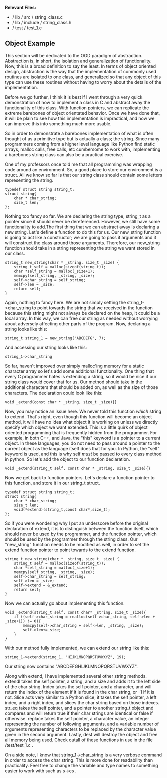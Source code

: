 **Relevant Files:**

* / lib / src / string_class.c 
* / lib / include / string_class.h 
* / test / test_1.c 

## Object Example

This section will be dedicated to the OOD paradigm of abstraction. 
Abstraction is, in short, the isolation and generalization of functionality.
Now, this is a broad definition to say the least. In terms of object 
oriented design, abstraction is the way that the implementation of 
commonly used routines are isolated to one class, and generalized 
so that any object of this type can use these routines without having 
to worry about the details of the implementation.


Before we go further, I think it is best if I went through a very
quick demonstration of how to implement a class in C and abstract away
the functionality of this class. With function pointers, we can replicate 
the extreme barebones of object orientated behavior. Once we have done that, 
it will be plain to see how this implementation is impractical, and how 
we can improve this into something much more usable.


So in order to demonstrate a barebones implementation of what is often thought
of as a primitive type but is actually a class; the string. Since many 
programmers coming from a higher level language like Python find static arrays,
malloc calls, free calls, etc cumbersome to work with, implementing a barebones
string class can also be a practical exercise.


One of my professors once told me that all programming was wrapping code
around an environment. So, a good place to store our environment is a
struct. All we know so far is that our string class should contain some 
letters representing the string.

```
typedef struct string string_t;
struct string{
    char * char_string;
    size_t len;
};
```

Nothing too fancy so far. We are declaring the string type, string_t as a 
pointer since it should never be dereferenced. However, we still have some 
functionality to add.The first thing that we can abstract away is declaring 
a new string. Let's define a function to do this for us. Our new_string 
function is going to act like a constructor; we are going to pass it arguments and it will construct
the class around those arguments. Therefore, our new_string function should 
take in a string representing the string we want stored in our class.

```
string_t new_string(char * _string, size_t _size) {
    string_t self = malloc(sizeof(string_t));
    char *self_string = malloc(_size+1);
    memcpy(self_string, _string, _size);
    self->char_string = self_string;
    self->len = _size;
    return self;
}

```

Again, nothing to fancy here. We are not simply setting the 
string_t->char_string to point towards the string that we received in the 
function because this string might not always be declared on the heap,
it could be a local array. In this way, we can free our string as needed
without worrying about adversely affecting other parts of the program. Now,
declaring a string looks like this:

```
string_t string_1 = new_string("ABCDEFG", 7);
```

And accessing our string looks like this:

```
string_1->char_string
```

So far, haven't improved over simply malloc'ing memory for a static character
array so let's add some additional functionality. One thing that every
C programmer hates is extending a string, so it would be nice if our
string class would cover that for us. Our method should take in the 
additional characters that should be added on, as well as the size of those
characters. The declaration could look like this:

```
void _extend(const char * _string, size_t _size){}
```

Now, you may notice an issue here. We never told this function *which* string
to extend. That's right, even though this function will become an object 
method, it will have no idea what object it is working on unless we directly
specify which object we want extended. This is a little quirk of object
oriented programming that is frequently hidden from the programmer. For
example, in both C++, and Java, the "this" keyword is a pointer to a current
object. In these languages, you do not need to pass around a pointer to the
current object as the language itself does that for you. In Python, the 
"self" keyword is used, and this is why self *must* be passed to every class
method in python. So let's add the object to our function declaration.

```
void _extend(string_t self, const char * _string, size_t _size){}
```


Now we get back to function pointers. Let's declare a function pointer to 
this function, and store it in our string_t struct. 

```
typedef struct string string_t;
struct string{
    char * char_string;
    size_t len;
    void(*extend)(string_t,const char*,size_t);
};
```

So if you were wondering why I put an underscore before the original declaration
of extend, it is to distinguish between the function itself, which should
never be used by the programmer, and the function pointer, which should be 
used by the programmer through the string class. Our "new_string" function
needs to be modified as well, in order to set the extend function pointer 
to point towards to the extend function.

```
string_t new_string(char * _string, size_t _size) {
    string_t self = malloc(sizeof(string_t));
    char *self_string = malloc(_size+1);
    memcpy(self_string, _string, _size);
    self->char_string = self_string;
    self->len = _size;
    self->extend = &_extend;
    return self;
}

```

Now we can actually go about implementing this function. 

```
void _extend(string_t self, const char* _string, size_t _size){
    if ((self->char_string = realloc(self->char_string, self->len + _size+1)) != 0){
        memcpy(self->char_string + self->len, _string, _size);
        self->len+=_size;
    }
}
```

With our method fully implemented, we can extend our string like this:

```
string_1->extend(string_1, "HIJKLMNOPQRSTUVWXYZ", 19);
```

Our string now contains "ABCDEFGHIJKLMNOPQRSTUVWXYZ".

Along with extend, I have implemented several other string methods. extendl
takes the self pointer, a string, and a size and adds it to the left side 
of the char string. Index takes the self pointer, and a character, and will
return the index of the element if it is found in the char string, or -1 if
it is not. Slice acts very similar to a Python slice, it takes the self 
pointer, a left index, and a right index, and slices the char string based 
on those indexes. str_eq takes the self pointer, and a pointer to another
string_t object and compares and will return true if their char strings are
identical or false if otherwise. replace takes the self pointer, a 
character value, an integer representing the number of following arguments, 
and a variable number of arguments representing characters to be replaced
by the character value given in the second argument. Lastly, dest will 
destroy the object and free all memory being used. Check outall of these 
functions in use in the file /test/test_1.c .

On a side note, I know that string_1->char_string is a very verbose command
in order to access the char string. This is more done for readability than
practicality. Feel free to change the variable and type names to something 
easier to work with such as s->cs .